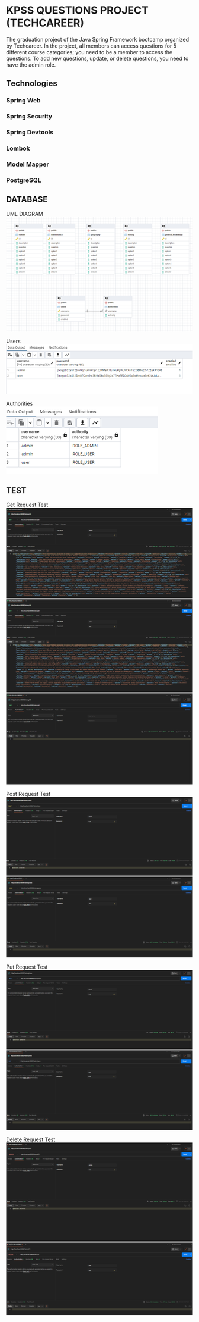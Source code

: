 <h1>KPSS QUESTIONS PROJECT (TECHCAREER)</h1>
<p>The graduation project of the Java Spring Framework bootcamp organized by Techcareer. In the project, all members can access questions for 5 
  different course categories; you need to be a member to access the questions. To add new questions, update, or delete questions, you need to have the admin role.</p>

<h2>Technologies</h2>
<h3>Spring Web</h3>
<h3>Spring Security</h3>
<h3>Spring Devtools</h3>
<h3>Lombok</h3>
<h3>Model Mapper</h3>
<h3>PostgreSQL</h3>

<h2>DATABASE</h2>

UML DIAGRAM</br>
![diagram](https://github.com/salihbstg/techcareer-my-project/blob/main/kpss-demo/images/Diagram.png)

Users<br/>
![users](https://github.com/salihbstg/techcareer-my-project/blob/main/kpss-demo/images/users_table.png)

Authorities<br/>
![auth](https://github.com/salihbstg/techcareer-my-project/blob/main/kpss-demo/images/auth_table.png)

<h2>TEST</h2>

Get Request Test </br>
![admin](https://github.com/salihbstg/techcareer-my-project/blob/main/kpss-demo/images/get_admin_test.png)
![user](https://github.com/salihbstg/techcareer-my-project/blob/main/kpss-demo/images/get_user_test.png)
![not a member](https://github.com/salihbstg/techcareer-my-project/blob/main/kpss-demo/images/get_null_test.png)

Post Request Test </br>
![admin](https://github.com/salihbstg/techcareer-my-project/blob/main/kpss-demo/images/post_admin_test.png)
![user](https://github.com/salihbstg/techcareer-my-project/blob/main/kpss-demo/images/post_user_test.png)

Put Request Test </br>
![admin](https://github.com/salihbstg/techcareer-my-project/blob/main/kpss-demo/images/put_admin_test.png)
![user](https://github.com/salihbstg/techcareer-my-project/blob/main/kpss-demo/images/put_user_test.png)

Delete Request Test
![admin](https://github.com/salihbstg/techcareer-my-project/blob/main/kpss-demo/images/delete_admin_test.png)
![user](https://github.com/salihbstg/techcareer-my-project/blob/main/kpss-demo/images/delete_user_test.png)

